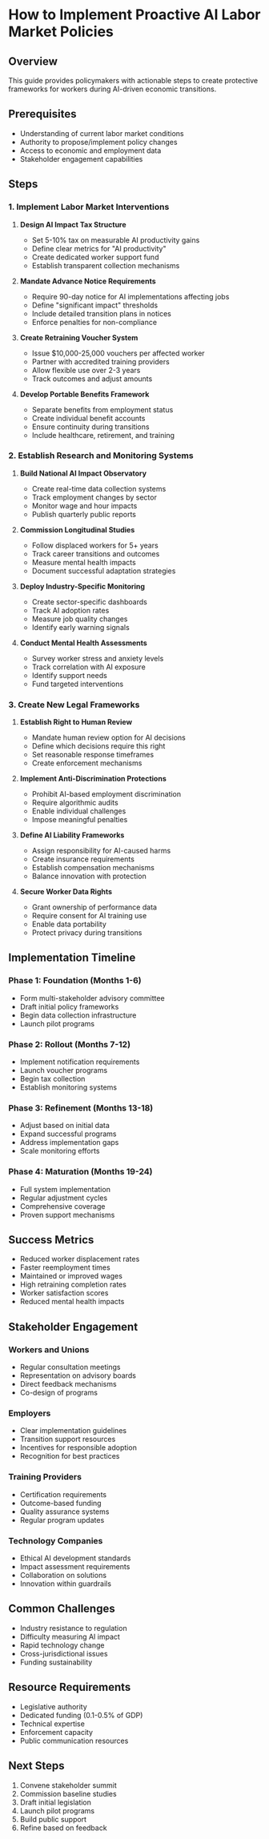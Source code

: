 # How to Implement Proactive AI Labor Market Policies

## Overview

This guide provides policymakers with actionable steps to create protective frameworks for workers during AI-driven economic transitions.

## Prerequisites

- Understanding of current labor market conditions
- Authority to propose/implement policy changes
- Access to economic and employment data
- Stakeholder engagement capabilities

## Steps

### 1. Implement Labor Market Interventions

1. **Design AI Impact Tax Structure**
   - Set 5-10% tax on measurable AI productivity gains
   - Define clear metrics for "AI productivity"
   - Create dedicated worker support fund
   - Establish transparent collection mechanisms

2. **Mandate Advance Notice Requirements**
   - Require 90-day notice for AI implementations affecting jobs
   - Define "significant impact" thresholds
   - Include detailed transition plans in notices
   - Enforce penalties for non-compliance

3. **Create Retraining Voucher System**
   - Issue $10,000-25,000 vouchers per affected worker
   - Partner with accredited training providers
   - Allow flexible use over 2-3 years
   - Track outcomes and adjust amounts

4. **Develop Portable Benefits Framework**
   - Separate benefits from employment status
   - Create individual benefit accounts
   - Ensure continuity during transitions
   - Include healthcare, retirement, and training

### 2. Establish Research and Monitoring Systems

1. **Build National AI Impact Observatory**
   - Create real-time data collection systems
   - Track employment changes by sector
   - Monitor wage and hour impacts
   - Publish quarterly public reports

2. **Commission Longitudinal Studies**
   - Follow displaced workers for 5+ years
   - Track career transitions and outcomes
   - Measure mental health impacts
   - Document successful adaptation strategies

3. **Deploy Industry-Specific Monitoring**
   - Create sector-specific dashboards
   - Track AI adoption rates
   - Measure job quality changes
   - Identify early warning signals

4. **Conduct Mental Health Assessments**
   - Survey worker stress and anxiety levels
   - Track correlation with AI exposure
   - Identify support needs
   - Fund targeted interventions

### 3. Create New Legal Frameworks

1. **Establish Right to Human Review**
   - Mandate human review option for AI decisions
   - Define which decisions require this right
   - Set reasonable response timeframes
   - Create enforcement mechanisms

2. **Implement Anti-Discrimination Protections**
   - Prohibit AI-based employment discrimination
   - Require algorithmic audits
   - Enable individual challenges
   - Impose meaningful penalties

3. **Define AI Liability Frameworks**
   - Assign responsibility for AI-caused harms
   - Create insurance requirements
   - Establish compensation mechanisms
   - Balance innovation with protection

4. **Secure Worker Data Rights**
   - Grant ownership of performance data
   - Require consent for AI training use
   - Enable data portability
   - Protect privacy during transitions

## Implementation Timeline

### Phase 1: Foundation (Months 1-6)

- Form multi-stakeholder advisory committee
- Draft initial policy frameworks
- Begin data collection infrastructure
- Launch pilot programs

### Phase 2: Rollout (Months 7-12)

- Implement notification requirements
- Launch voucher programs
- Begin tax collection
- Establish monitoring systems

### Phase 3: Refinement (Months 13-18)

- Adjust based on initial data
- Expand successful programs
- Address implementation gaps
- Scale monitoring efforts

### Phase 4: Maturation (Months 19-24)

- Full system implementation
- Regular adjustment cycles
- Comprehensive coverage
- Proven support mechanisms

## Success Metrics

- Reduced worker displacement rates
- Faster reemployment times
- Maintained or improved wages
- High retraining completion rates
- Worker satisfaction scores
- Reduced mental health impacts

## Stakeholder Engagement

### Workers and Unions

- Regular consultation meetings
- Representation on advisory boards
- Direct feedback mechanisms
- Co-design of programs

### Employers

- Clear implementation guidelines
- Transition support resources
- Incentives for responsible adoption
- Recognition for best practices

### Training Providers

- Certification requirements
- Outcome-based funding
- Quality assurance systems
- Regular program updates

### Technology Companies

- Ethical AI development standards
- Impact assessment requirements
- Collaboration on solutions
- Innovation within guardrails

## Common Challenges

- Industry resistance to regulation
- Difficulty measuring AI impact
- Rapid technology change
- Cross-jurisdictional issues
- Funding sustainability

## Resource Requirements

- Legislative authority
- Dedicated funding (0.1-0.5% of GDP)
- Technical expertise
- Enforcement capacity
- Public communication resources

## Next Steps

1. Convene stakeholder summit
2. Commission baseline studies
3. Draft initial legislation
4. Launch pilot programs
5. Build public support
6. Refine based on feedback
